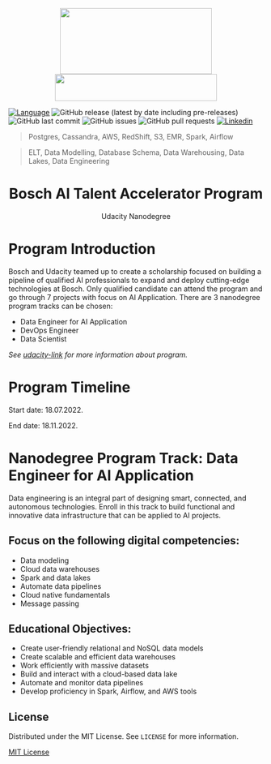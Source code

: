 <p align="center">
  <img width="300" height="130" src="https://upload.wikimedia.org/wikipedia/de/thumb/3/31/Bosch-logotype.svg/300px-Bosch-logotype.svg.png">
  <img width="320" height="53" src="https://upload.wikimedia.org/wikipedia/commons/thumb/e/e8/Udacity_logo.svg/320px-Udacity_logo.svg.png">
</p>


<!-- Add buttons here -->
[![Language](https://img.shields.io/badge/Python-3.9%2B-brightgreen?style=flat&logo=Python)](https://www.python.org/downloads/release/python-365/) ![GitHub release (latest by date including pre-releases)](https://img.shields.io/github/v/release/DucAnh-Lai/Bosch-AI-Talent-Accelerator-Scholarship-Program?color=red&include_prereleases)
![GitHub last commit](https://img.shields.io/github/last-commit/DucAnh-Lai/Bosch-AI-Talent-Accelerator-Scholarship-Program?color=yellow)
![GitHub issues](https://img.shields.io/github/issues-raw/DucAnh-Lai/Bosch-AI-Talent-Accelerator-Scholarship-Program?color=orange)
![GitHub pull requests](https://img.shields.io/github/issues-pr/DucAnh-Lai/Bosch-AI-Talent-Accelerator-Scholarship-Program?color=blueviolet)
[![Linkedin](https://img.shields.io/badge/Linkedin-blue?style=flat&logo=Linkedin)](https://www.linkedin.com/in/duc-anh-lai-2592046b/)


> Postgres, Cassandra, AWS, RedShift, S3, EMR, Spark, Airflow


> ELT, Data Modelling, Database Schema, Data Warehousing, Data Lakes, Data Engineering

<p align="center">
 <h1 align="center">Bosch AI Talent Accelerator Program</h1>
 <p align="center">Udacity Nanodegree</p1>
</p>


# Program Introduction
Bosch and Udacity teamed up to create a scholarship focused on building a pipeline of qualified AI professionals to expand and deploy cutting-edge technologies at Bosch.
Only qualified candidate can attend the program and go through 7 projects with focus on AI Application.
There are 3 nanodegree program tracks can be chosen: 
* Data Engineer for AI Application
* DevOps Engineer
* Data Scientist

*See [udacity-link](https://www.udacity.com/scholarships/bosch-ai-talent-accelerator) for more information about program.*

# Program Timeline
Start date: 18.07.2022.

End date: 18.11.2022.

# Nanodegree Program Track: Data Engineer for AI Application 
Data engineering is an integral part of designing smart, connected, and autonomous technologies. Enroll in this track to build functional and innovative data infrastructure that can be applied to AI projects.
## Focus on the following digital competencies:
* Data modeling
* Cloud data warehouses
* Spark and data lakes
* Automate data pipelines
* Cloud native fundamentals
* Message passing

## Educational Objectives:

* Create user-friendly relational and NoSQL data models
* Create scalable and efficient data warehouses
* Work efficiently with massive datasets
* Build and interact with a cloud-based data lake
* Automate and monitor data pipelines
* Develop proficiency in Spark, Airflow, and AWS tools

<!-- LICENSE -->

## License
Distributed under the MIT License. See `LICENSE` for more information.

[MIT License](https://opensource.org/licenses/MIT)

